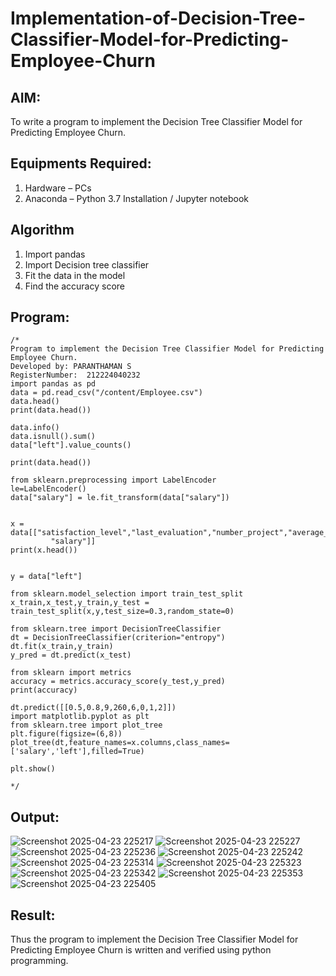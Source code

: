 # Implementation-of-Decision-Tree-Classifier-Model-for-Predicting-Employee-Churn

## AIM:
To write a program to implement the Decision Tree Classifier Model for Predicting Employee Churn.

## Equipments Required:
1. Hardware – PCs
2. Anaconda – Python 3.7 Installation / Jupyter notebook

## Algorithm
1. Import pandas
2. Import Decision tree classifier
3. Fit the data in the model
4. Find the accuracy score 

## Program:
```
/*
Program to implement the Decision Tree Classifier Model for Predicting Employee Churn.
Developed by: PARANTHAMAN S
RegisterNumber:  212224040232
import pandas as pd
data = pd.read_csv("/content/Employee.csv")
data.head()
print(data.head())

data.info()
data.isnull().sum()
data["left"].value_counts()

print(data.head())

from sklearn.preprocessing import LabelEncoder
le=LabelEncoder()
data["salary"] = le.fit_transform(data["salary"])


x = data[["satisfaction_level","last_evaluation","number_project","average_montly_hours","time_spend_company","Work_accident","promotion_last_5years",
         "salary"]]
print(x.head())


y = data["left"]

from sklearn.model_selection import train_test_split
x_train,x_test,y_train,y_test = train_test_split(x,y,test_size=0.3,random_state=0)

from sklearn.tree import DecisionTreeClassifier
dt = DecisionTreeClassifier(criterion="entropy")
dt.fit(x_train,y_train)
y_pred = dt.predict(x_test)

from sklearn import metrics
accuracy = metrics.accuracy_score(y_test,y_pred)
print(accuracy)

dt.predict([[0.5,0.8,9,260,6,0,1,2]])
import matplotlib.pyplot as plt
from sklearn.tree import plot_tree
plt.figure(figsize=(6,8))
plot_tree(dt,feature_names=x.columns,class_names=['salary','left'],filled=True)

plt.show()

*/

```


## Output:
![Screenshot 2025-04-23 225217](https://github.com/user-attachments/assets/cad0c493-d24e-4867-a9a4-7ba41b7f57e9)
![Screenshot 2025-04-23 225227](https://github.com/user-attachments/assets/33fccc50-fde2-494c-a50f-0638b07bc765)
![Screenshot 2025-04-23 225236](https://github.com/user-attachments/assets/f3672a12-78d4-4aaf-9ca9-9ae83ffcdd9c)
![Screenshot 2025-04-23 225242](https://github.com/user-attachments/assets/c6b92b9b-9778-4a90-ab1a-35c75b6d075f)
![Screenshot 2025-04-23 225314](https://github.com/user-attachments/assets/61aa1432-2f6f-4178-bb02-652a9f898a9a)
![Screenshot 2025-04-23 225323](https://github.com/user-attachments/assets/1a9c0061-77bd-4d5c-80de-bd3ec0d58768)
![Screenshot 2025-04-23 225342](https://github.com/user-attachments/assets/91795b8a-3890-4135-8c5d-34b67e746530)
![Screenshot 2025-04-23 225353](https://github.com/user-attachments/assets/1e313bca-8877-445f-bf8c-7ad3c5629e03)
![Screenshot 2025-04-23 225405](https://github.com/user-attachments/assets/2d88efbf-8fa2-428d-8d3f-b047b8562b4f)




## Result:
Thus the program to implement the  Decision Tree Classifier Model for Predicting Employee Churn is written and verified using python programming.
